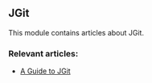 ## JGit

This module contains articles about JGit.

### Relevant articles:

- [A Guide to JGit](https://www.baeldung.com/jgit)
